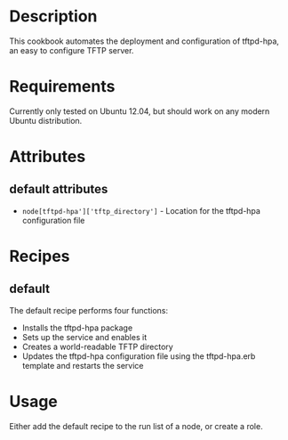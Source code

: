 Description
===========

This cookbook automates the deployment and configuration of tftpd-hpa, an easy to configure TFTP server.

Requirements
============

Currently only tested on Ubuntu 12.04, but should work on any modern Ubuntu distribution.

Attributes
==========

default attributes
------------------

* `node[tftpd-hpa']['tftp_directory']` - Location for the tftpd-hpa configuration file

Recipes
=======

default
-------

The default recipe performs four functions:

* Installs the tftpd-hpa package
* Sets up the service and enables it
* Creates a world-readable TFTP directory
* Updates the tftpd-hpa configuration file using the tftpd-hpa.erb template and restarts the service

Usage
=====

Either add the default recipe to the run list of a node, or create a role.
